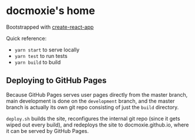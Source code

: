 # docmoxie's home

Bootstrapped with [create-react-app](https://github.com/facebook/create-react-app)

Quick reference:

- `yarn start` to serve locally
- `yarn test` to run tests
- `yarn build` to build

## Deploying to GitHub Pages

Because GitHub Pages serves user pages directly from the master branch, main development is done on the `development` branch, and the master branch is actually its own git repo consisting of just the `build` directory.

`deploy.sh` builds the site, reconfigures the internal git repo (since it gets wiped out every build), and redeploys the site to docmoxie.github.io, where it can be served by GitHub Pages.
